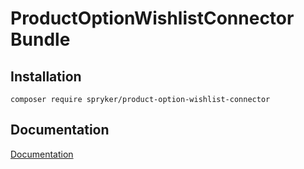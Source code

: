 # ProductOptionWishlistConnector Bundle

## Installation

```
composer require spryker/product-option-wishlist-connector
```

## Documentation

[Documentation](http://spryker.github.io)

